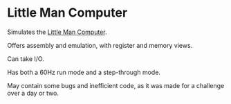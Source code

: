 # Little Man Computer

Simulates the [Little Man Computer](https://en.wikipedia.org/wiki/Little_man_computer).

Offers assembly and emulation, with register and memory views.

Can take I/O.

Has both a 60Hz run mode and a step-through mode.

May contain some bugs and inefficient code, as it was made for a challenge over a day or two.
